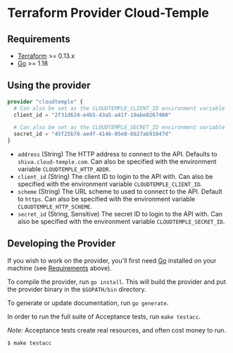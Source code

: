# Terraform Provider Cloud-Temple

## Requirements

-	[Terraform](https://www.terraform.io/downloads.html) >= 0.13.x
-	[Go](https://golang.org/doc/install) >= 1.18


## Using the provider

```terraform
provider "cloudtemple" {
  # Can also be set as the CLOUDTEMPLE_CLIENT_ID environment variable
  client_id = "2f31d624-e4b5-43a5-a41f-10abe0267400"

  # Can also be set as the CLOUDTEMPLE_SECRET_ID environment variable
  secret_id = "45f25b78-ae4f-4146-85e0-6627ab91047d"
}
```

- `address` (String) The HTTP address to connect to the API. Defaults to `shiva.cloud-temple.com`. Can also be specified with the environment variable `CLOUDTEMPLE_HTTP_ADDR`.
- `client_id` (String) The client ID to login to the API with. Can also be specified with the environment variable `CLOUDTEMPLE_CLIENT_ID`.
- `scheme` (String) The URL scheme to used to connect to the API. Default to `https`. Can also be specified with the environment variable `CLOUDTEMPLE_HTTP_SCHEME`.
- `secret_id` (String, Sensitive) The secret ID to login to the API with. Can also be specified with the environment variable `CLOUDTEMPLE_SECRET_ID`.


## Developing the Provider

If you wish to work on the provider, you'll first need [Go](http://www.golang.org) installed on your machine (see [Requirements](#requirements) above).

To compile the provider, run `go install`. This will build the provider and put the provider binary in the `$GOPATH/bin` directory.

To generate or update documentation, run `go generate`.

In order to run the full suite of Acceptance tests, run `make testacc`.

*Note:* Acceptance tests create real resources, and often cost money to run.

```sh
$ make testacc
```
